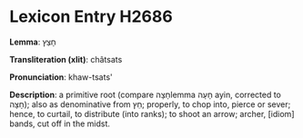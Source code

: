 # Lexicon Entry H2686

**Lemma**: חָצַץ

**Transliteration (xlit)**: châtsats

**Pronunciation**: khaw-tsats'

**Description**:
a primitive root (compare חָצָהlemma חָעָה ayin, corrected to חָצָה); also as denominative from חֵץ; properly, to chop into, pierce or sever; hence, to curtail, to distribute (into ranks);  to shoot an arrow; archer, [idiom] bands, cut off in the midst.
